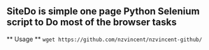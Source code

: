 
## SiteDo is simple one page Python Selenium script to Do most of the browser tasks

** Usage **
`
wget https://github.com/nzvincent/nzvincent-github/
`

